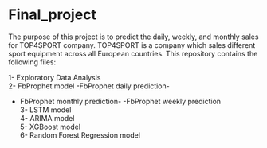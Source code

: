 # Final_project
The purpose of this project is to predict the daily, weekly, and monthly sales for TOP4SPORT company. TOP4SPORT is a company which sales different sport equipment across all European countries. This repository contains the following files:
 
 1- Exploratory Data Analysis\
 2- FbProphet model
   -FbProphet daily prediction\- 
   -  FbProphet monthly prediction\-
   -FbProphet weekly prediction\
 3- LSTM model\
 4- ARIMA model\
 5- XGBoost model\
 6- Random Forest Regression model

 
 
